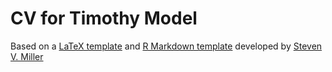 # CV for Timothy Model

Based on a [LaTeX template](https://github.com/svmiller/svm-r-markdown-templates/blob/master/svm-latex-cv.tex) and [R Markdown template](https://github.com/svmiller/svm-r-markdown-templates/blob/master/svm-rmarkdown-cv.Rmd) developed by [Steven V. Miller](https://github.com/svmiller)
